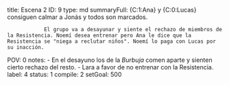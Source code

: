 title:          Escena 2
ID:             9
type:           md
summaryFull:    {C:1:Ana} y {C:0:Lucas} consiguen calmar a Jonás y todos son marcados.
                
                El grupo va a desayunar y siente el rechazo de miembros de la Resistencia. Noemí desea entrenar pero Ana le dice que la Resistencia se "niega a reclutar niños". Noemí lo paga con Lucas por su inacción.
POV:            0
notes:          - En el desayuno los de la *Burbuja* comen aparte y sienten cierto rechazo del resto.
                - Lara a favor de no entrenar con la Resistencia.
label:          4
status:         1
compile:        2
setGoal:        500


